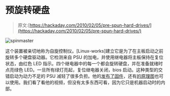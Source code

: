 # 预旋转硬盘

> 原文:[https://hackaday.com/2010/02/05/pre-spun-hard-drives/](https://hackaday.com/2010/02/05/pre-spun-hard-drives/)

![](../Images/a48c402610b875f79ed07512909d07b7.png "spinmaster")

这个装置被亲切地称为自旋控制仪。[Linux-works]建立它是为了在主板启动之前旋转多个硬盘驱动器。它检测来自 PSU 的加电，并使用继电器将主板保持在复位状态，由红色 LED 指示。四个继电器中的每一个都会旋转硬盘，并在准备就绪时点亮绿色 LED。一旦所有绿灯亮起，复位继电器关闭，bios 启动。这种类型的交错启动为动力不足的 PSU 减轻了很多负担。他的[发布了固件](http://www.netstuff.org/spinmaster/)，还有[的原理图](http://www.flickr.com/photos/linux-works/4324470636/)也可以使用。我们看了看他的视频，但没有太多东西可看，因为它只是机器启动时的内部。